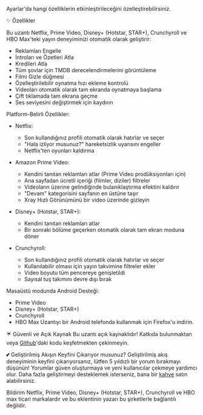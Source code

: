 Ayarlar'da hangi özelliklerin etkinleştirileceğini özelleştirebilirsiniz.

✨ Özellikler

Bu uzantı Netflix, Prime Video, Disney+ (Hotstar, STAR+), Crunchyroll ve HBO Max'teki yayın deneyiminizi otomatik olarak geliştirir:

- Reklamları Engelle
- İntroları ve Özetleri Atla
- Kredileri Atla
- Tüm şovlar için TMDB derecelendirmelerini görüntüleme
- Filmi Gizle düğmesi
- Özelleştirilebilir oynatma hızı ekleme kontrolü
- Videoları otomatik olarak tam ekranda oynatmaya başlama
- Çift tıklamada tam ekrana geçme
- Ses seviyesini değiştirmek için kaydırın

Platform-Belirli Özellikler:

- Netflix:
    - Son kullandığınız profili otomatik olarak hatırlar ve seçer
    - "Hala izliyor musunuz?" hareketsizlik uyarısını engeller
    - Netflix'ten oyunları kaldırma

- Amazon Prime Video:
    - Kendini tanıtan reklamları atlar (Prime Video prodüksiyonları için)
    - Ana sayfadan ücretli içeriği (filmler, diziler) filtreler
    - Videoların üzerine gelindiğinde bulanıklaştırma efektini kaldırır
    - "Devam" kategorisini sayfanın en üstüne taşır
    - Xray Hızlı Görünümünü bir video üzerinde gizleyin

- Disney+ (Hotstar, STAR+):
    - Kendini tanıtan reklamları atlar
    - Bir sonraki bölüme geçerken otomatik olarak tam ekran moduna döner

- Crunchyroll:
    - Son kullandığınız profili otomatik olarak hatırlar ve seçer
    - Kullanılabilir olması için yayın takvimine filtreler ekler
    - Video boyutu tüm pencereye genişletildi
    - Sayısal tuş takımını devre dışı bırak

Masaüstü modunda Android Desteği:

- Prime Video
- Disney+ (Hotstar, STAR+)
- Crunchyroll
- HBO Max
  Uzantıyı bir Android telefonda kullanmak için Firefox'u indirin.

☔ Güvenli ve Açık Kaynak
Bu uzantı açık kaynaklıdır! Katkıda bulunmaktan veya [Github](https://github.com/Dreamlinerm/Netflix-Prime-Auto-Skip)'daki kodu keşfetmekten çekinmeyin.

💕 Geliştirilmiş Akışın Keyfini Çıkarıyor musunuz?
Geliştirilmiş akış deneyiminin keyfini çıkarıyorsanız, lütfen 5 yıldızlı bir yorum bırakmayı düşünün! Yorumlar güven oluşturmaya ve yeni kullanıcılar çekmeye yardımcı olur.
Daha fazla geliştirmeyi desteklemek isterseniz, bana bir [kahve](https://github.com/sponsors/Dreamlinerm) satın alabilirsiniz.

Bildirim
Netflix, Prime Video, Disney+ (Hotstar, STAR+), Crunchyroll ve HBO max ticari markalardır ve bu eklentinin yazarı bu şirketlerle bağlantılı değildir.
